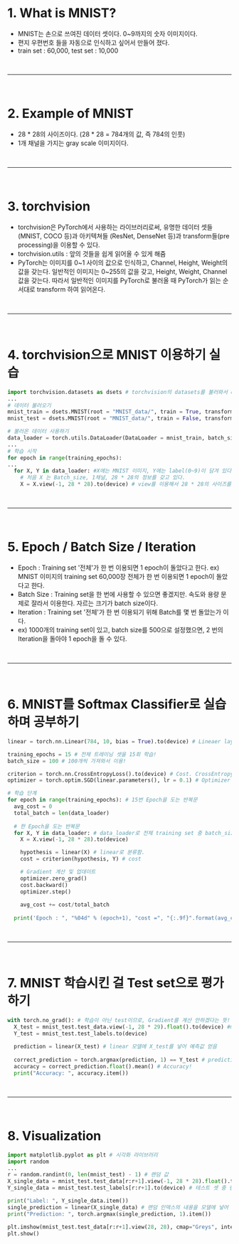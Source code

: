 # 1. What is MNIST?
 - MNIST는 손으로 쓰여진 데이터 셋이다. 0~9까지의 숫자 이미지이다.
 - 편지 우편번호 들을 자동으로 인식하고 싶어서 만들어 졌다.
 - train set : 60,000, test set : 10,000
 
 <br>
 <hr>
 <br>
 
# 2. Example of MNIST
 - 28 * 28의 사이즈이다. (28 * 28 = 784개의 값, 즉 784의 인풋)
 - 1개 채널을 가지는 gray scale 이미지이다.
 
 
 <br>
 <hr>
 <br>
 
 
# 3. torchvision
 - torchvision은 PyTorch에서 사용하는 라이브러리로써, 유명한 데이터 셋들(MNIST, COCO 등)과 아키텍쳐들 (ResNet, DenseNet 등)과 transform들(pre processing)을 이용할 수 있다.
 - torchvision.utils : 앞의 것들을 쉽게 읽어올 수 있게 해줌
 - PyTorch는 이미지를 0~1 사이의 값으로 인식하고, Channel, Height, Weight의 값을 갖는다. 일반적인 이미지는 0~255의 값을 갖고, Height, Weight, Channel 값을 갖는다. 따라서 일반적인 이미지를 PyTorch로 불러올 때 PyTorch가 읽는 순서대로 transform 하여 읽어온다. 


 <br>
 <hr>
 <br>
 

# 4. torchvision으로 MNIST 이용하기 실습

```python
import torchvision.datasets as dsets # torchvision의 datasets를 불러와서 dsets로 이용
...
# 데이터 불러오기
mnist_train = dsets.MNIST(root = "MNIST_data/", train = True, transform = transforms.ToTensor(), download = True) # MNIST 함수를 이용함. root로 경로 지정, train으로 train set 불러올지 설정, transform으로 MNIST 일반 이미지를 PyTorch가 이미지 인식하는 방법대로 읽어오게 설정. download로 root에 MNIST 데이터가 없으면 다운을 받아오게 설정.
mnist_test = dsets.MNIST(root = "MNIST_data/", train = False, transform = transform.ToTensor(), download=True)

# 불러온 데이터 사용하기
data_loader = torch.utils.DataLoader(DataLoader = mnist_train, batch_size = batch_size, shuffle=True, drop_last = True) # 데이터를 실제로 사용하기 위해서 DataLoader를 이용한다. DataLoader로 어떤 데이터를 로드 할 지 설정, batch_size로 총 60,000개의 데이터를 몇개 씩 잘라서 가져올 지 설정, shuffle로 데이터를 랜덤 순서로 불러올지 설정, drop_last로 batch_size로 짤라서 불러 올 때 맨 마지막에 남은 찌끄러기들을 사용 안 할지 설정
...
# 학습 시작
for epoch in range(training_epochs):
...
  for X, Y in data_loader: #X에는 MNIST 이미지, Y에는 label(0~9)이 담겨 있다.
    # 처음 X 는 Batch_size, 1채널, 28 * 28의 정보를 갖고 있다.
    X = X.view(-1, 28 * 28).to(device) # view를 이용해서 28 * 28의 사이즈를 784로 바꿔준다. X는 Batch_size, 784의 정보를 갖게 된다.
```
 
 
 <br>
 <hr>
 <br>
 
 
# 5. Epoch / Batch Size / Iteration
 - Epoch : Training set '전체'가 한 번 이용되면 1 epoch이 돌았다고 한다. ex) MNIST 이미지의 training set 60,000장 전체가 한 번 이용되면 1 epoch이 돌았다고 한다.
 - Batch Size : Training set을 한 번에 사용할 수 있으면 좋겠지만. 속도와 용량 문제로 잘라서 이용한다. 자르는 크기가 batch size이다.
 - Iteration : Training set '전체'가 한 번 이용되기 위해 Batch를 몇 번 돌았는가 이다.
 - ex) 1000개의 training set이 있고, batch size를 500으로 설정했으면, 2 번의 Iteration을 돌아야 1 epoch을 돌 수 있다.


 <br>
 <hr>
 <br>
 


# 6. MNIST를 Softmax Classifier로 실습하며 공부하기

```python
linear = torch.nn.Linear(784, 10, bias = True).to(device) # Lineaer layer에 784(28*28)의 input을 입력해서 10개의 아웃풋(0~9)을 얻는다고 선언한다.

training_epochs = 15 # 전체 트레이닝 셋을 15회 학습!
batch_size = 100 # 100개씩 가져와서 이용!

criterion = torch.nn.CrossEntropyLoss().to(device) # Cost. CrossEntropy에는 Softmax가 들어있다.
optimizer = torch.optim.SGD(linear.parameters(), lr = 0.1) # Optimizer

# 학습 단계
for epoch in range(training_epochs): # 15번 Epoch을 도는 반복문
  avg_cost = 0
  total_batch = len(data_loader)
  
  # 한 Epoch을 도는 반복문
  for X, Y in data_loader: # data_loader로 전체 training set 중 batch_size만큼씩 가져와서 학습시킨다.
    X = X.view(-1, 28 * 28).to(device)

    hypothesis = linear(X) # linear로 분류함.
    cost = criterion(hypothesis, Y) # cost

    # Gradient 계산 및 업데이트
    optimizer.zero_grad()
    cost.backward()
    optimizer.step()
    
    avg_cost += cost/total_batch
    
  print('Epoch : ", "%04d" % (epoch+1), "cost =", "{:.9f}".format(avg_cost))
```


 <br>
 <hr>
 <br>
 

# 7. MNIST 학습시킨 걸 Test set으로 평가하기

```python
with torch.no_grad(): # 학습이 아닌 test이므로, Gradient를 계산 안하겠다는 뜻!
  X_test = mnist_test.test_data.view(-1, 28 * 29).float().to(device) #mnist_test 데이터 셋 중 X_test 불러옴
  Y_test = mnist_test.test_labels.to(device)
  
  prediction = linear(X_test) # linear 모델에 X_test를 넣어 예측값 얻음
  
  correct_prediction = torch.argmax(prediction, 1) == Y_test # prediction 한 값을 argmax화 하여 실제 값과 비교
  accuracy = correct_prediction.float().mean() # Accuracy!
  print("Accuracy: ", accuracy.item())
```


 <br>
 <hr>
 <br>
 

# 8. Visualization

```python
import matplotlib.pyplot as plt # 시각화 라이브러리
import random
...
r = random.randint(0, len(mnist_test) - 1) # 랜덤 값
X_single_data = mnist_test.test_data[r:r+1].view(-1, 28 * 28).float().to(device) # 테스트 셋 중 랜덤 인덱스의 내용 가져옴
Y_single_data = mnist_test.test_labels[r:r+1].to(device) # 테스트 셋 중 랜덤 인덱스의 내용 가져옴

print("Label: ", Y_single_data.item())
single_prediction = linear(X_single_data) # 랜덤 인덱스의 내용을 모델에 넣어 예측을 진행함
print("Prediction: ", torch.argmax(single_prediction, 1).item())

plt.imshow(mnist_test.test_data[r:r+1].view(28, 28), cmap="Greys", interpolation="nearest") # 예측을 진행한 이미지
plt.show()
```

